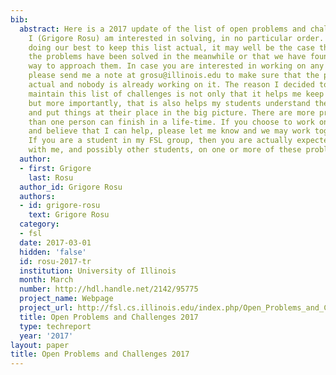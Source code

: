 ```yaml
---
bib:
  abstract: Here is a 2017 update of the list of open problems and challenges that
    I (Grigore Rosu) am interested in solving, in no particular order. While we are
    doing our best to keep this list actual, it may well be the case that some of
    the problems have been solved in the meanwhile or that we have found a different
    way to approach them. In case you are interested in working on any of these problems,
    please send me a note at grosu@illinois.edu to make sure that the problem is still
    actual and nobody is already working on it. The reason I decided to create and
    maintain this list of challenges is not only that it helps me keep track of them,
    but more importantly, that is also helps my students understand these topics better
    and put things at their place in the big picture. There are more problems here
    than one person can finish in a life-time. If you choose to work on a problem
    and believe that I can help, please let me know and we may work together on it.
    If you are a student in my FSL group, then you are actually expected to work together
    with me, and possibly other students, on one or more of these problems.
  author:
  - first: Grigore
    last: Rosu
  author_id: Grigore Rosu
  authors:
  - id: grigore-rosu
    text: Grigore Rosu
  category:
  - fsl
  date: 2017-03-01
  hidden: 'false'
  id: rosu-2017-tr
  institution: University of Illinois
  month: March
  number: http://hdl.handle.net/2142/95775
  project_name: Webpage
  project_url: http://fsl.cs.illinois.edu/index.php/Open_Problems_and_Challenges
  title: Open Problems and Challenges 2017
  type: techreport
  year: '2017'
layout: paper
title: Open Problems and Challenges 2017
---
```

